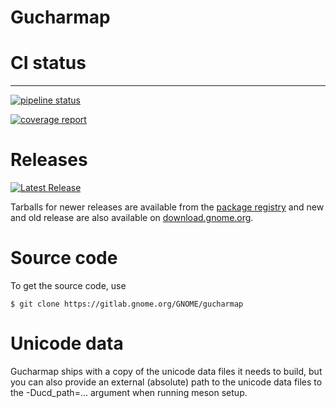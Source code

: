 # Gucharmap

# CI status
---------

[![pipeline status](https://gitlab.gnome.org/GNOME/gucharmap/badges/master/pipeline.svg)](https://gitlab.gnome.org/GNOME/gucharmap/-/commits/master)

[![coverage report](https://gitlab.gnome.org/GNOME/gucharmap/badges/master/coverage.svg)](https://gitlab.gnome.org/GNOME/gucharmap/-/commits/master)

# Releases

[![Latest Release](https://gitlab.gnome.org/GNOME/gucharmap/-/badges/release.svg)](https://gitlab.gnome.org/GNOME/gucharmap/-/releases)

Tarballs for newer releases are available from the
[package registry](https://gitlab.gnome.org/GNOME/gucharmap/-/packages)
and new and old release are also available on
[download.gnome.org](https://download.gnome.org/sources/gucharmap/).

# Source code

To get the source code, use
```
$ git clone https://gitlab.gnome.org/GNOME/gucharmap
```

# Unicode data

Gucharmap ships with a copy of the unicode data files it needs to
build, but you can also provide an external (absolute) path to the
unicode data files to the -Ducd_path=... argument when running
meson setup.
